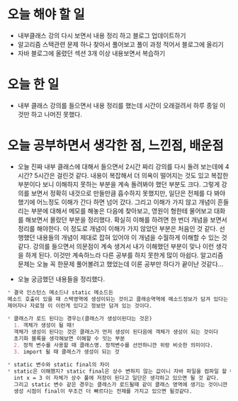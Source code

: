 # 오늘 해야 할 일
* 내부클래스 강의 다시 보면서 내용 정리 하고 블로그 업데이트하기
* 알고리즘 스택관련 문제 하나 찾아서 풀어보고 풀이 과정 적어서 블로그에 올리기
* 자바 블로그에 올렸던 섹션 3개 이상 내용보면서 복습하기

# 오늘 한 일
* 내부 클래스 강의를 들으면서 내용 정리를 했는데 시간이 오래걸려서 하루 종일 이것만 하고 나머진 못했다.
 
# 오늘 공부하면서 생각한 점, 느낀점, 배운점

* 오늘 진짜 내부 클래스에 대해서 들으면서 2시간 짜리 강의를 다시 돌려 보는데에 4시간? 5시간은 걸린것 같다. 
내용이 복잡해서 더 의욕이 떨어지는 것도 있고 복잡한 부분이다 보니 이해하지 못하는 부분을 계속 돌려봐야 했던 부분도 크다.
그렇게 강의를 보면서 정확히 내것으로 만들만큼 흡수하지 못했지만, 일단은 전체를 다 봐야했기에 어느정도 이해가 간다 하면 
넘어 갔다. 그리고 이해가 가지 않고 개념이 흔들리는 부분에 대해서 메모를 해놓은 다음에 찾아보고, 영원이 형한테 물어보고 대화를 해보면서
몰랐던 부분을 정리했다. 확실히 이해를 하려면 한 번더 개념을 보면서 정리를 해야한다. 이 정도로 개념이 이해가 가지 않았던 부분은
처음인 것 같다. 선행했던 내용들의 개념이 제대로 잡혀 있어야 이 개념을 수월하게 이해할 수 있는 것 같다. 강의를 들으면서 
의문점이 계속 생겨서 내가 이해했던 부분이 맞나 이런 생각을 하게 된다. 이것만 계속하느라 다른 공부를 하지 못한게 많이 아쉽다.
알고리즘 문제는 오늘 꼭 한문제 풀어볼려고 했었는데 이론 공부만 하다가 끝이난 것같다...


* 오늘 궁금했던 내용들을 정리했다.

```markdown
* 결국 인스턴스 메소드나 static 메소드든
메소드 호출이 있을 때 스택영역에 생성이되는 것이고 클래승역역에 메소드정보가 담겨 있다는 것은 
제어자나 자료형 이 이런게 있다고 정보만 담겨 있는 것이다.
  
* 클래스가 로드 된다는 경우는(클래스가 생성이된다는 것은)
  1. 객체가 생성이 될 때!
  객체가 생성이 된다는 것은 클래스가 먼저 생성이 된다음에 객체가 생성이 되는 것이다
  초기화 블록을 생각해보면 이해할 수 잇는 부분
  2. 정적 변수를 사용할 때 클래스명. 정적변수를 선언하니깐 위랑 비슷한 의미이다.
  3. import 될 때 클래스가 생성이 되는 것
  
* static 변수와 static final의 차이
* static은 이해했지? static final은 상수 변하지 않는 값이니 자바 파일을 컴파일 할 때 상수의 값들만 먼저 final int x=3이라고  하면
  int x = 3 이 자체가 상수 풀에 저장이 된다고 일단은 생각하고 있으면 될 것 같다.
  그리고 static 변수 같은 경우는 클래스가 로드될때 같이 클래스 영역에 생기는 것이니깐
  생성 시점이 final이 무조건 더 빠르다는 전제를 가지고 있으면 될것같다.
```  
